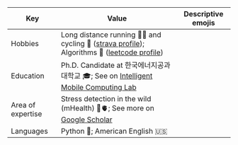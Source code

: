 | Key | Value | Descriptive emojis |
| --- | --- | --- |
| Hobbies | Long distance running 🏃‍♂️ and cycling 🚴 ([strava profile](https://www.strava.com/athletes/qobiljon)); Algorithms 📐 ([leetcode profile](https://leetcode.com/kevv96)) |
| Education | Ph.D. Candidate at 한국에너지공과대학교 🎓; See on [Intelligent Mobile Computing Lab](https://imc.kentech.ac.kr/composition/) |
| Area of expertise | Stress detection in the wild (mHealth) 🧠🫀; See more on [Google Scholar](https://scholar.google.com/citations?user=CQp5uugAAAAJ&hl=en&oi=ao) |
| Languages | Python 🐍; American English 🇺🇸 |

